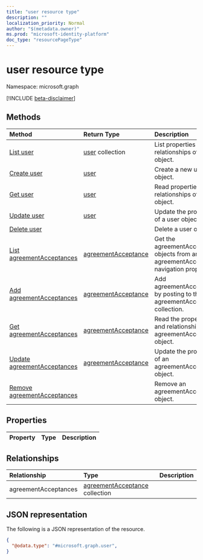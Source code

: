 ```yaml
---
title: "user resource type"
description: ""
localization_priority: Normal
author: "$(metadata.owner)"
ms.prod: "microsoft-identity-platform"
doc_type: "resourcePageType"
---
```


# user resource type

Namespace: microsoft.graph

[!INCLUDE [beta-disclaimer](../../includes/beta-disclaimer.md)]

## Methods

| Method                                                                    | Return Type                                                 | Description                                                                           |
| :------------------------------------------------------------------------ | :---------------------------------------------------------- | :------------------------------------------------------------------------------------ |
| [List user](../api/user-list.md)                                          | [user](user.md) collection                                  | List properties and relationships of a user object.                                   |
| [Create user](../api/user-create.md)                                      | [user](user.md)                                             | Create a new user object.                                                             |
| [Get user](../api/user-get.md)                                            | [user](user.md)                                             | Read properties and relationships of a user object.                                   |
| [Update user](../api/user-update.md)                                      | [user](user.md)                                             | Update the properties of a user object.                                               |
| [Delete user](../api/user-delete.md)                                      |                                                             | Delete a user object.                                                                 |
| [List agreementAcceptances](../api/user-list-agreementacceptances.md)     | [agreementAcceptance](../resources/-agreementacceptance.md) | Get the agreementAcceptance objects from an agreementAcceptances navigation property. |
| [Add agreementAcceptances](../api/user-post-agreementacceptances.md)      | [agreementAcceptance](../resources/-agreementacceptance.md) | Add agreementAcceptance by posting to the agreementAcceptance collection.             |
| [Get agreementAcceptances](../api/user-get-agreementacceptances.md)       | [agreementAcceptance](../resources/-agreementacceptance.md) | Read the properties and relationships of an agreementAcceptance object.               |
| [Update agreementAcceptances](../api/user-update-agreementacceptances.md) | [agreementAcceptance](../resources/-agreementacceptance.md) | Update the properties of an agreementAcceptance object.                               |
| [Remove agreementAcceptances](../api/user-delete-agreementacceptances.md) |                                                             | Remove an agreementAcceptance object.                                                 |

## Properties

| Property | Type | Description |
| :------- | :--- | :---------- |

## Relationships

| Relationship         | Type                                                                  | Description |
| :------------------- | :-------------------------------------------------------------------- | :---------- |
| agreementAcceptances | [agreementAcceptance](../resources/agreementacceptance.md) collection |             |

## JSON representation

The following is a JSON representation of the resource.

<!-- {
  "blockType": "resource",
  "keyProperty": "id",
  "@odata.type": "microsoft.graph.user",
  "baseType": "microsoft.graph.entity",
  "openType": False
}
-->

```json
{
  "@odata.type": "#microsoft.graph.user",
}
```
